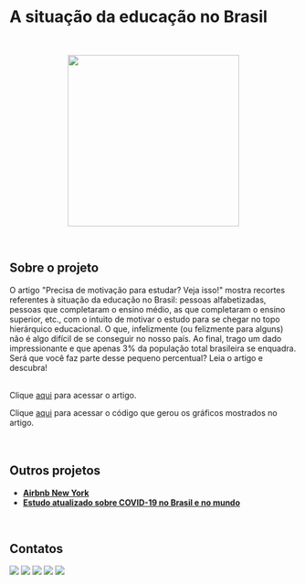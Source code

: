 # A situação da educação no Brasil
<br/>

<p align="center">
  <img src="students.jpg" height=300px>
</p>
<br/>

## Sobre o projeto
O artigo "Precisa de motivação para estudar? Veja isso!" mostra recortes referentes à situação da educação no Brasil: pessoas alfabetizadas, pessoas que completaram o ensino médio, as que completaram o ensino superior, etc.,  com o intuito de motivar o estudo para se chegar no topo hierárquico educacional. O que, infelizmente (ou felizmente para alguns) não é algo difícil de se conseguir no nosso país. Ao final, trago um dado impressionante e que apenas 3% da população total brasileira se enquadra. Será que você faz parte desse pequeno percentual? Leia o artigo e descubra!
<br/>
<br/>

Clique [aqui](https://www.linkedin.com/pulse/precisa-de-motiva%25C3%25A7%25C3%25A3o-para-estudar-veja-isso-raffaela-loffredo) para acessar o artigo.

Clique [aqui](https://github.com/raffaloffredo/educacao_no_brasil/blob/main/%5BLoffredoDS%5D_Pesquisa_Situa%C3%A7%C3%A3o_Educacional_no_Brasil.ipynb) para acessar o código que gerou os gráficos mostrados no artigo.
<br/>
<br/>
<br/>

## Outros projetos
* **[Airbnb New York](https://github.com/raffaloffredo/airbnb_new_york_portuguese)**
* **[Estudo atualizado sobre COVID-19 no Brasil e no mundo](https://github.com/raffaloffredo/covid_2023_portuguese)**
<br/>

 ## Contatos
<div>
  <a href="https://www.linkedin.com/in/raffaela-loffredo/?locale=en_US" target="_blank"><img src="https://img.shields.io/badge/-LinkedIn-%230077B5?style=for-the-badge&logo=linkedin&logoColor=white" target="_blank"></a>
  <a href="https://sites.google.com/view/loffredo/" target="_blank"><img src="https://img.shields.io/badge/website-000000?style=for-the-badge&logo=About.me&logoColor=white"></a>
  <a href = "mailto:raffaloffredo@protonmail.com"><img src="https://img.shields.io/badge/ProtonMail-8B89CC?style=for-the-badge&logo=protonmail&logoColor=white" target="_blank"></a>
  <a href="https://instagram.com/loffredo.ds" target="_blank"><img src="https://img.shields.io/badge/-Instagram-%23E4405F?style=for-the-badge&logo=instagram&logoColor=white" target="_blank"></a>
  <a href="https://medium.com/@loffredo.ds" target="_blank"><img src="https://img.shields.io/badge/Medium-12100E?style=for-the-badge&logo=medium&logoColor=white"></a>
</div>
